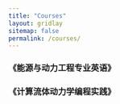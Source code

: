 ```yaml
---
title: "Courses"
layout: gridlay
sitemap: false
permalink: /courses/
---
```

<style>

.jumbotron{
    padding:3%;
    padding-bottom:10px;
    padding-top:10px;
    margin-top:10px;
    margin-bottom:30px;
}
</style>

### 《能源与动力工程专业英语》
<!--
<div class="jumbotron">
<b>2022年秋季学期PPT下载</b>
<br><a href="{{ site.url }}{{ site.baseurl }}/files/Academic_English/Chap0_Intro.pdf" target="_blank" style="color:white;">Chap0_Intro.pdf</a>
<br><a href="{{ site.url }}{{ site.baseurl }}/files/Academic_English/Chap1_Fluid_Mechanics_Intro.pdf" target="_blank" style="color:white;">Chap1_Fluid_Mechanics_Intro.pdf</a>
<br><a href="{{ site.url }}{{ site.baseurl }}/files/Academic_English/Chap2_Cartesian_Tensors.pdf" target="_blank" style="color:white;">Chap2_Cartesian_Tensors.pdf</a>
<br><a href="{{ site.url }}{{ site.baseurl }}/files/Academic_English/Chap3_Vorticity_Dynamics.pdf" target="_blank" style="color:white;">Chap3_Vorticity_Dynamics.pdf</a>
<br><a href="{{ site.url }}{{ site.baseurl }}/files/Academic_English/Chap4_Boundary_Layers.pdf" target="_blank" style="color:white;">Chap4_Boundary_Layers.pdf</a>

<br><a href="{{ site.url }}{{ site.baseurl }}/files/Academic_English/EST_Grammar_1.pdf" target="_blank" style="color:white;">EST_Grammar_1.pdf</a>
<br><a href="{{ site.url }}{{ site.baseurl }}/files/Academic_English/EST_Grammar_2.pdf" target="_blank" style="color:white;">EST_Grammar_2.pdf</a>

<br><a href="{{ site.url }}{{ site.baseurl }}/files/Academic_English/Academic_Writing_1.pdf" target="_blank" style="color:white;">Academic_Writing_1.pdf</a>
<br><a href="{{ site.url }}{{ site.baseurl }}/files/Academic_English/HW1.pdf" target="_blank" style="color:white;">HW1.pdf</a>

<br><a href="{{ site.url }}{{ site.baseurl }}/files/Academic_English/Academic_Writing_2.pdf" target="_blank" style="color:white;">Academic_Writing_2.pdf</a>
<br><a href="{{ site.url }}{{ site.baseurl }}/files/Academic_English/2021《能源与动力工程专业英语》试题.pdf" target="_blank" style="color:white;">2021《能源与动力工程专业英语》试题.pdf</a>

<br><a href="{{ site.url }}{{ site.baseurl }}/files/Academic_English/专业英语教学资料（部分考题出处）.pdf" target="_blank" style="color:white;">专业英语教学资料（部分考题出处）.pdf</a>

<br><a href="{{ site.url }}{{ site.baseurl }}/files/Academic_English/Pump.pdf" target="_blank" style="color:white;">Pump.pdf</a>
<br><a href="{{ site.url }}{{ site.baseurl }}/files/Academic_English/Technical_Terms.pdf" target="_blank" style="color:white;">Technical_Terms.pdf</a>

</div>
-->
### 《计算流体动力学编程实践》
<!--
<div class="jumbotron">
#### <b>2023年春季学期PPT下载</b>
<br><a href="{{ site.url }}{{ site.baseurl }}/files/OpenFOAM/chap_1（更新）.pdf" target="_blank" style="color:white;">chap_1（更新）.pdf</a>
<br><a href="{{ site.url }}{{ site.baseurl }}/files/OpenFOAM/hw_1.pdf" target="_blank" style="color:white;">hw_1.pdf</a>
<br><a href="{{ site.url }}{{ site.baseurl }}/files/OpenFOAM/chap_2_fluids.pdf" target="_blank" style="color:white;">chap_2_fluids.pdf</a>
<br><a href="{{ site.url }}{{ site.baseurl }}/files/OpenFOAM/chap_2_code_structure.pdf" target="_blank" style="color:white;">chap_2_code_structure.pdf</a>
<br><a href="{{ site.url }}{{ site.baseurl }}/files/OpenFOAM/chap_2_diffusion.pdf" target="_blank" style="color:white;">chap_2_diffusion.pdf</a>
<br><a href="{{ site.url }}{{ site.baseurl }}/files/OpenFOAM/chap_2_boundary_conditions.pdf" target="_blank" style="color:white;">chap_2_boundary_conditions.pdf</a>
<br><a href="{{ site.url }}{{ site.baseurl }}/files/OpenFOAM/chap_3_blockMesh.pdf" target="_blank" style="color:white;">chap_3_blockMesh.pdf</a>
<br><a href="{{ site.url }}{{ site.baseurl }}/files/OpenFOAM/hw_2.pdf" target="_blank" style="color:white;">hw_2.pdf</a>
<br><a href="{{ site.url }}{{ site.baseurl }}/files/OpenFOAM/chap_4_solvers.pdf" target="_blank" style="color:white;">chap_4_solvers.pdf</a>
<br><a href="{{ site.url }}{{ site.baseurl }}/files/OpenFOAM/chap_5_turbulence.pdf" target="_blank" style="color:white;">chap_5_turbulence.pdf</a>
<br><a href="{{ site.url }}{{ site.baseurl }}/files/OpenFOAM/chap_5_wall_functions.pdf" target="_blank" style="color:white;">chap_5_wall_functions.pdf</a>
<br><a href="{{ site.url }}{{ site.baseurl }}/files/OpenFOAM/chap_6_postProcessing.pdf" target="_blank" style="color:white;">chap_6_postProcessing.pdf</a>
</div>
<div class="jumbotron">
#### <b>重要时间节点</b>
开题答辩(5 min PPT+5 min 讨论) 3月14日（第4周）
<br>中期答辩(5 min PPT+5 min 讨论) 4月4日（第7周）
<br>结题答辩(10 min PPT+5 min 讨论) 4月25日（第10周）
<br>提交论文截止时间 5月15日(要求同时提交纸质版和电子版)
#### <b>上课时间、地点</b>
周二 第5-8节（第1-10周），主楼204
</div>
<div class="jumbotron">
#### <b>OpenFOAM从源代码进行编译</b>
新建文件夹，并进入该文件夹
<br><code>
mkdir $HOME/OpenFOAM
<br>
cd $HOME/OpenFOAM
</code>
<br>下载并解压缩源文件
<br><code>
wget -O - http://dl.openfoam.org/source/8 | tar xvz
<br>
wget -O - http://dl.openfoam.org/third-party/8 | tar xvz
<br>
git clone https://gitee.com/cfdxu/OpenFOAM-8
<br>
git clone https://gitee.com/cfdxu/ThirdParty-8
</code>
<br>
更改文件名(特定)
<br><code>
mv OpenFOAM-8-version-8 OpenFOAM-8
mv ThirdParty-8-version-8 ThirdParty-8
</code>
<br>
将以下一行写入<code>$HOME/.bashrc</code>最后一行，然后运行<code>source $HOME/.bashrc</code>
<br><code>
source $HOME/OpenFOAM/OpenFOAM-8/etc/bashrc
</code>
<br>
编译前安装必要软件 Ubuntu 18.04及以上（注意复制时可能出现断行）
<br><code>
sudo apt-get install build-essential flex bison git-core cmake zlib1g-dev libboost-system-dev libboost-thread-dev libopenmpi-dev openmpi-bin gnuplot libreadline-dev libncurses-dev libxt-dev
</code>
<br>
进入Openfoam-8，进行编译，<code>-j</code>指编译时调用所有线程 ,<code>-j4</code>指调用4线程
<br><code>
foam
./Allwmake -j
</code>
<br>验证是否可行，<code>run</code>等效于<code>cd $FOAM_RUN</code>
<br><code>
mkdir -p $FOAM_RUN
<br>
run
<br>
cp -r $FOAM_TUTORIALS/incompressible/icoFoam/cavity/cavity cavity
<br>
cd cavity
<br>
blockMesh
<br>
icoFoam
</code>
<br>
</div>
-->